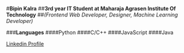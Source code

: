 #**Bipin Kalra**
##**3rd year IT Student at Maharaja Agrasen Institute Of Technology**
##_(Frontend Web Developer, Designer, Machine Learning Developer)_

###**Languages**
####Python
####C/C++
####JavaScript
####Java

[Linkedin Profile](https://www.linkedin.com/in/bipin-kalra-69595580)